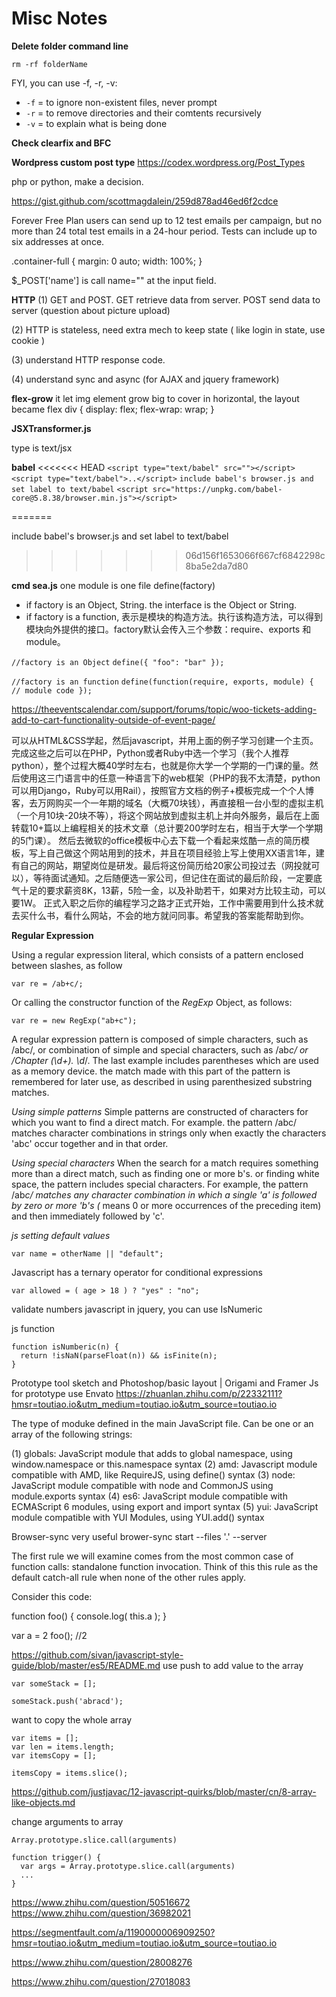 # Misc Notes

**Delete folder command line**

`rm -rf folderName`

FYI, you can use -f, -r, -v:

* `-f` = to ignore non-existent files, never prompt
* `-r` = to remove directories and their comtents recursively
* `-v` = to explain what is being done

**Check clearfix and BFC**

**Wordpress custom post type**
https://codex.wordpress.org/Post_Types

php or python, make a decision.

<?php if( is_page_template('kids-dentist')) {
       echo 'hihi';
    }
    else {
        $page_template = get_page_template_slug();
        echo $page_template;
     }
     ?>


<?php
            if (is_active_sidebar('sidebar')){
                echo "col-sm-9";
            } else {
                echo "col-sm-12";
            }
        ?>

https://gist.github.com/scottmagdalein/259d878ad46ed6f2cdce

Forever Free Plan users can send up to 12 test emails per campaign, but no more than 24 total test emails in a 24-hour period. Tests can include up to six addresses at once.

.container-full {
  margin: 0 auto;
  width: 100%;
}

$_POST['name'] is call name="" at the input field.

**HTTP**
(1) GET and POST. GET retrieve data from server. POST send data to server (question about picture upload)

(2) HTTP is stateless, need extra mech to keep state ( like login in state, use cookie )

(3) understand HTTP response code.

(4) understand sync and async (for AJAX and jquery framework)

**flex-grow**
it let img element grow big to cover in horizontal, the layout became flex
div {
  display: flex;
  flex-wrap: wrap;
}

**JSXTransformer.js**
<script type="text/jsx" src=""></script>
<script type="text/jsx">..</script>
type is text/jsx

**babel**
<<<<<<< HEAD
`<script type="text/babel" src=""></script>`
`<script type="text/babel">..</script>`
`include babel's browser.js and set label to text/babel`
`<script src="https://unpkg.com/babel-core@5.8.38/browser.min.js"></script>`

=======
<script type="text/babel" src=""></script>
<script type="text/babel">..</script>
include babel's browser.js and set label to text/babel
<script src="https://unpkg.com/babel-core@5.8.38/browser.min.js"></script>
>>>>>>> 06d156f1653066f667cf6842298c8ba5e2da7d80

**cmd sea.js**
one module is one file
define(factory)
* if factory is an Object, String. the interface is the Object or String.
* if factory is a function, 表示是模块的构造方法。执行该构造方法，可以得到模块向外提供的接口。factory默认会传入三个参数：require、exports 和 module。

`//factory is an Object`
`define({ "foo": "bar" });`

`//factory is an function`
`define(function(require, exports, module) { // module code });`

https://theeventscalendar.com/support/forums/topic/woo-tickets-adding-add-to-cart-functionality-outside-of-event-page/

可以从HTML&CSS学起，然后javascript，并用上面的例子学习创建一个主页。完成这些之后可以在PHP，Python或者Ruby中选一个学习（我个人推荐python），整个过程大概40学时左右，也就是你大学一个学期的一门课的量。然后使用这三门语言中的任意一种语言下的web框架（PHP的我不太清楚，python可以用Django，Ruby可以用Rail），按照官方文档的例子+模板完成一个个人博客，去万网购买一个一年期的域名（大概70块钱），再直接租一台小型的虚拟主机（一个月10块-20块不等），将这个网站放到虚拟主机上并向外服务，最后在上面转载10+篇以上编程相关的技术文章（总计要200学时左右，相当于大学一个学期的5门课）。
然后去微软的office模板中心去下载一个看起来炫酷一点的简历模板，写上自己做这个网站用到的技术，并且在项目经验上写上使用XX语言1年，建有自己的网站，期望岗位是研发。最后将这份简历给20家公司投过去（网投就可以），等待面试通知。之后随便选一家公司，但记住在面试的最后阶段，一定要底气十足的要求薪资8K，13薪，5险一金，以及补助若干，如果对方比较主动，可以要1W。
正式入职之后你的编程学习之路才正式开始，工作中需要用到什么技术就去买什么书，看什么网站，不会的地方就问同事。希望我的答案能帮助到你。

**Regular Expression**

Using a regular expression literal, which consists of a pattern enclosed between slashes, as follow

```
var re = /ab+c/;

```

Or calling the constructor function of the *RegExp* Object, as follows:
```
var re = new RegExp("ab+c");
```
A regular expression pattern is composed of simple characters, such as /abc/, or combination of simple and special characters, such as /ab*c/ or /Chapter (\d+)\. \d*/. The last example includes parentheses which are used as a memory device. the match made with this part of the pattern is remembered for later use, as described in using parenthesized substring matches.

*Using simple patterns*
Simple patterns are constructed of characters for which you want to find a direct match. For example. the pattern /abc/ matches character combinations in strings only when exactly the characters 'abc' occur together and in that order.

*Using special characters*
When the search for a match requires something more than a direct match, such as finding one or more b's. or finding white space, the pattern includes special characters. For example, the pattern /ab*c/ matches any character combination in which a single 'a' is followed by zero or more 'b's (* means 0 or more occurrences of the preceding item) and then immediately followed by 'c'.

*js setting default values*
```
var name = otherName || "default";
```

Javascript has a ternary operator for conditional expressions
```
var allowed = ( age > 18 ) ? "yes" : "no";
```

validate numbers javascript
in jquery, you can use IsNumeric

js function
```
function isNumberic(n) {
  return !isNaN(parseFloat(n)) && isFinite(n);
}
```
Prototype tool
sketch and Photoshop/basic layout | Origami and Framer Js for prototype
use Envato
https://zhuanlan.zhihu.com/p/22332111?hmsr=toutiao.io&utm_medium=toutiao.io&utm_source=toutiao.io


The type of moduke defined in the main JavaScript file. Can be one or an array of the following strings:

(1) globals: JavaScript module that adds to global namespace, using window.namespace or this.namespace syntax
(2) amd: Javascript module compatible with AMD, like RequireJS, using define() syntax
(3) node: JavaScript module compatible with node and CommonJS using module.exports syntax
(4) es6: JavaScript module compatible with ECMAScript 6 modules, using export and import syntax
(5) yui: JavaScript module compatible with YUI Modules, using YUI.add() syntax


Browser-sync very useful
brower-sync start --files '.' --server

The first rule we will examine comes from the most common case of function calls: standalone function invocation. Think of this this rule as the default catch-all rule when none of the other rules apply.

Consider this code:

function foo() {
  console.log( this.a );
}

var a = 2
foo(); //2

https://github.com/sivan/javascript-style-guide/blob/master/es5/README.md
use push to add value to the array
```
var someStack = [];

someStack.push('abracd');
````

want to copy the whole array
```
var items = [];
var len = items.length;
var itemsCopy = [];

itemsCopy = items.slice();
```
https://github.com/justjavac/12-javascript-quirks/blob/master/cn/8-array-like-objects.md

change arguments to array
```
Array.prototype.slice.call(arguments)

function trigger() {
  var args = Array.prototype.slice.call(arguments)
  ...
}
```

https://www.zhihu.com/question/50516672
https://www.zhihu.com/question/36982021

https://segmentfault.com/a/1190000006909250?hmsr=toutiao.io&utm_medium=toutiao.io&utm_source=toutiao.io

https://www.zhihu.com/question/28008276

https://www.zhihu.com/question/27018083

